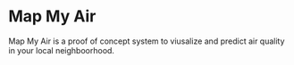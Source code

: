 # Map My Air
Map My Air is a proof of concept system to viusalize and predict air quality in your local neighboorhood. 

